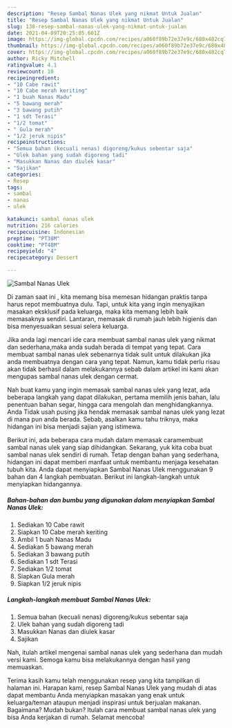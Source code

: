 ```yaml
---
description: "Resep Sambal Nanas Ulek yang nikmat Untuk Jualan"
title: "Resep Sambal Nanas Ulek yang nikmat Untuk Jualan"
slug: 138-resep-sambal-nanas-ulek-yang-nikmat-untuk-jualan
date: 2021-04-09T20:25:05.601Z
image: https://img-global.cpcdn.com/recipes/a060f89b72e37e9c/680x482cq70/sambal-nanas-ulek-foto-resep-utama.jpg
thumbnail: https://img-global.cpcdn.com/recipes/a060f89b72e37e9c/680x482cq70/sambal-nanas-ulek-foto-resep-utama.jpg
cover: https://img-global.cpcdn.com/recipes/a060f89b72e37e9c/680x482cq70/sambal-nanas-ulek-foto-resep-utama.jpg
author: Ricky Mitchell
ratingvalue: 4.1
reviewcount: 10
recipeingredient:
- "10 Cabe rawit"
- "10 Cabe merah keriting"
- "1 buah Nanas Madu"
- "5 bawang merah"
- "3 bawang putih"
- "1 sdt Terasi"
- "1/2 tomat"
- " Gula merah"
- "1/2 jeruk nipis"
recipeinstructions:
- "Semua bahan (kecuali nenas) digoreng/kukus sebentar saja"
- "Ulek bahan yang sudah digoreng tadi"
- "Masukkan Nanas dan diulek kasar"
- "Sajikan"
categories:
- Resep
tags:
- sambal
- nanas
- ulek

katakunci: sambal nanas ulek 
nutrition: 216 calories
recipecuisine: Indonesian
preptime: "PT38M"
cooktime: "PT48M"
recipeyield: "4"
recipecategory: Dessert

---
```



![Sambal Nanas Ulek](https://img-global.cpcdn.com/recipes/a060f89b72e37e9c/680x482cq70/sambal-nanas-ulek-foto-resep-utama.jpg)

Di zaman  saat ini , kita memang bisa memesan hidangan praktis tanpa harus repot membuatnya dulu. Tapi, untuk kita yang ingin menyajikan masakan eksklusif pada keluarga, maka kita memang lebih baik memasaknya sendiri. Lantaran, memasak di rumah jauh lebih higienis dan bisa menyesuaikan sesuai selera keluarga.

Jika anda lagi mencari ide cara membuat sambal nanas ulek yang nikmat dan sederhana,maka anda sudah berada di tempat yang tepat. Cara membuat sambal nanas ulek  sebenarnya tidak sulit untuk dilakukan jika anda membuatnya dengan cara yang tepat. Namun, kamu tidak perlu risau akan tidak berhasil dalam melakukannya 
sebab dalam artikel ini kami akan mengupas sambal nanas ulek dengan cermat.  



Nah buat kamu yang ingin memasak sambal nanas ulek yang lezat, ada beberapa langkah yang dapat dilakukan, pertama memilih jenis bahan, lalu penentuan bahan segar, hingga cara mengolah dan menghidangkannya. Anda Tidak usah pusing jika hendak memasak sambal nanas ulek yang lezat di mana pun anda berada. Sebab, asalkan kamu  tahu triknya, maka hidangan ini bisa menjadi sajian yang istimewa.

Berikut ini, ada beberapa cara mudah dalam memasak caramembuat sambal nanas ulek yang siap dihidangkan. Sekarang, yuk kita coba buat sambal nanas ulek sendiri di rumah. Tetap dengan bahan yang sederhana, hidangan ini dapat memberi manfaat untuk membantu menjaga kesehatan tubuh kita. Anda dapat menyiapkan Sambal Nanas Ulek menggunakan 9 bahan dan 4 langkah pembuatan. Berikut ini langkah-langkah untuk menyiapkan hidangannya.

<!--inarticleads1-->

##### Bahan-bahan dan bumbu yang digunakan dalam menyiapkan Sambal Nanas Ulek:

1. Sediakan 10 Cabe rawit
1. Siapkan 10 Cabe merah keriting
1. Ambil 1 buah Nanas Madu
1. Sediakan 5 bawang merah
1. Sediakan 3 bawang putih
1. Sediakan 1 sdt Terasi
1. Sediakan 1/2 tomat
1. Siapkan  Gula merah
1. Siapkan 1/2 jeruk nipis




<!--inarticleads2-->

##### Langkah-langkah membuat Sambal Nanas Ulek:

1. Semua bahan (kecuali nenas) digoreng/kukus sebentar saja
1. Ulek bahan yang sudah digoreng tadi
1. Masukkan Nanas dan diulek kasar
1. Sajikan




Nah, itulah artikel mengenai  sambal nanas ulek  yang sederhana dan mudah versi kami. Semoga kamu bisa melakukannya dengan hasil yang memuaskan. 

Terima kasih kamu telah menggunakan resep yang kita tampilkan di halaman ini. Harapan kami, resep  Sambal Nanas Ulek yang mudah di atas dapat membantu Anda menyiapkan masakan yang enak untuk keluarga/teman ataupun menjadi inspirasi untuk berjualan makanan. Bagaimana? Mudah bukan? Itulah cara membuat sambal nanas ulek yang bisa Anda kerjakan di rumah. Selamat mencoba!

